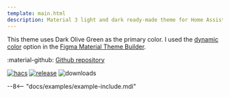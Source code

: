 ```yaml
---
template: main.html
description: Material 3 light and dark ready-made theme for Home Assistant. Example D07 is based on OliveGreen as the primary color. Check the screenshots and theme config!
---
```


This theme uses Dark Olive Green as the primary color. I used the [dynamic color][picking-the-hue] option in the [Figma Material Theme Builder][create-material3-theme].

:material-github: [Github repository][m3-theme-github-url]

[![hacs][hacs-badge]][hacs-url]
[![release][release-badge]][release-url]
![downloads][downloads-badge]

--8<-- "docs/examples/example-include.mdi"

<!-- Image references -->

[AmoebeLabs Material 3 Theme Palettes]: ../assets/screenshots/m3-theme-d07-palettes.png
[AmoebeLabs Material 3 Theme Surfaces]: ../assets/screenshots/m3-theme-d07-surfaces.png
[AmoebeLabs Material 3 Theme Light]: ../assets/screenshots/m3-theme-d07-light.png
[AmoebeLabs Material 3 Theme Dark]: ../assets/screenshots/m3-theme-d07-dark.png

[AmoebeLabs Material 3 Theme Example Light]: ../assets/screenshots/m3-example-d07-light.png
[AmoebeLabs Material 3 Theme Example Dark]: ../assets/screenshots/m3-example-d07-dark.png

<!-- External references -->

[sak-example-12-url]: https://swiss-army-knife.docs.amoebelabs.com/examples/example-12/
[m3-theme-github-url]: https://github.com/AmoebeLabs/HA-Theme_M3-07-DarkOliveGreen
[home-assistant]: https://www.home-assistant.io/
[home-assitant-theme-docs]: https://www.home-assistant.io/integrations/frontend/#defining-themes
[hacs]: https://hacs.xyz
[release-url]: https://github.com/AmoebeLabs/HA-Theme_M3-07-DarkOliveGreen/releases
[sak-docs-url]: https://swiss-army-knife.docs.amoebelabs.com/

<!-- Badge references -->

[hacs-url]: https://github.com/hacs/default
[hacs-badge]: https://img.shields.io/badge/HACS-Default-41BDF5.svg?style=for-the-badge
[release-badge]: https://img.shields.io/github/v/release/AmoebeLabs/HA-Theme_M3-07-DarkOliveGreen?style=for-the-badge
[downloads-badge]: https://img.shields.io/github/downloads/AmoebeLabs/HA-Theme_M3-07-DarkOliveGreen/total?style=for-the-badge

<!-- Internal references -->

[create-material3-theme]: ../design/create-material3-theme.md
[picking-the-hue]: ../basics/m3-analysis-hue-picker.md